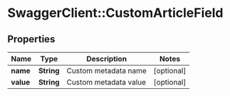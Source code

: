 # SwaggerClient::CustomArticleField

## Properties
Name | Type | Description | Notes
------------ | ------------- | ------------- | -------------
**name** | **String** | Custom  metadata name | [optional] 
**value** | **String** | Custom metadata value | [optional] 


